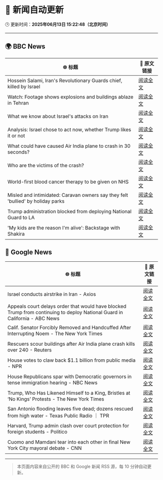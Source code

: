 # 🧠 新闻自动更新

🕒 更新时间：**2025年06月13日 15:22:48（北京时间）**

---

## 🌍 BBC News

| 🌐 标题 | 🔗 原文链接 |
|--------|-------------|
| Hossein Salami, Iran's Revolutionary Guards chief, killed by Israel | [阅读全文](https://www.bbc.com/news/articles/clyg0yywr4no) |
| Watch: Footage shows explosions and buildings ablaze in Tehran | [阅读全文](https://www.bbc.com/news/videos/c20qw0xjp10o) |
| What we know about Israel's attacks on Iran | [阅读全文](https://www.bbc.com/news/articles/cdj9vj8glg2o) |
| Analysis: Israel chose to act now, whether Trump likes it or not | [阅读全文](https://www.bbc.com/news/articles/cwyw04x1kqpo) |
| What could have caused Air India plane to crash in 30 seconds? | [阅读全文](https://www.bbc.com/news/articles/c626y121rxxo) |
| Who are the victims of the crash? | [阅读全文](https://www.bbc.com/news/articles/cdd28legnzvo) |
| World-first blood cancer therapy to be given on NHS | [阅读全文](https://www.bbc.com/news/articles/ckg4kj2nxjgo) |
| Misled and intimidated: Caravan owners say they felt 'bullied' by holiday parks | [阅读全文](https://www.bbc.com/news/articles/c2016lxnepno) |
| Trump administration blocked from  deploying National Guard to LA | [阅读全文](https://www.bbc.com/news/articles/cd62d8jp046o) |
| 'My kids are the reason I'm alive': Backstage with Shakira | [阅读全文](https://www.bbc.com/news/articles/cn056ky4d00o) |

## 📰 Google News

| 🌐 标题 | 🔗 原文链接 |
|--------|-------------|
| Israel conducts airstrike in Iran - Axios | [阅读全文](https://news.google.com/rss/articles/CBMie0FVX3lxTFBsbHF3WlF6V1pYd29GYXdNLUVQcHYxRzMtQUJlZzNyMzFaVC1hMl9VUDhjWHZfM3k2QmptSVZzQ0tRZHltQXNVa0FPRUN3d1NOZEFsMWthb19yRDRfTFJMeGlwMEtMb1Fmd055VGdNTXp0Q0xfM1ZqRkdOdw?oc=5) |
| Appeals court delays order that would have blocked Trump from continuing to deploy National Guard in California - ABC News | [阅读全文](https://news.google.com/rss/articles/CBMipwFBVV95cUxOZy11dmdqV1daTVpnZUczVDBKSFRJaEJveE1yc3pDQW5VZWtzQ1RDcnFKNnZKQi0wQi1RVGhlVW83M3lOblVHYWt3Z2RlTkYwNVg5cU9rb3BabXdyVU5ENWl1MVByck12MHc1T19OQUdKWDlrS2oxcWtzTEdJZlFUR2szeWVIcU45Y3EtVGM3emUyN3A1M2lBMDJ6VFJ6ckRrcU55aDZSSdIBrAFBVV95cUxNYk1Rb2NJb3puWkJIYlFYT0NJVFROZmpLMWljTkxkdkdSdENfcjRJaFpHaDlRYVI5M1RnakE3ZlFSN1RSZEM1TzF0NGwwbVZoZVhfU0lubUVjdjNpSmdicHAwTkkzdFVQNEdnZ1FGU19aaUgydndiT19pYTdSdnRITXEzN3pGZ2FFdWxtbG90V2ZMUHRPSEh4Qk9GemtFOHp3WVE4S2lnSk5iWkps?oc=5) |
| Calif. Senator Forcibly Removed and Handcuffed After Interrupting Noem - The New York Times | [阅读全文](https://news.google.com/rss/articles/CBMiiwFBVV95cUxQaGxqQVlfQnc5c2ZPQzEyUkFWcWloMlZqZFdkeXNHZTFnZ3ZqTzBjYm5QS1JPcDlQQ09od294UnJ0ZkZJUWpuTTY5cFlFc19rLVQxTXRTeG1VcnRLdXdQVFBYTktKWDFfYUlpTWE0R0Y2OUgzQUpYYlo2Y1hkVW1OSFZrTGpQVU11Wmpn?oc=5) |
| Rescuers scour buildings after Air India plane crash kills over 240 - Reuters | [阅读全文](https://news.google.com/rss/articles/CBMi2AFBVV95cUxOelpVaDdLbzB1cE1nNkpJeEJ6MnYwOWtZZ0YzOE5ZNzk3SDIzci1GS3hxcVl3ZXRNTFE1bEl6NHJSUmViaEQ4S3FhRThpX29GQWhFbUZ4Z204S0NUM2taWExNa2EwV1NoYXJhWnNWdXpjdld6ZWdFMjljc0twRE9uazJ6VDJ0NmlMbUowZ1VvQy1GWklnc0FsWVVQc2NRNGt0MkVuRF9udGZZSmREZ21TaURFaGREUWJsbVNFdmRtVjNmNkdPOTd0elhEa3N2RDJEdk5iQXM4ZEE?oc=5) |
| House votes to claw back $1.1 billion from public media - NPR | [阅读全文](https://news.google.com/rss/articles/CBMitwFBVV95cUxNenNMWU5GN3c2QURSV21OdExXeWtlNE9kSlBkeHBPOE91dTlqQU1MTjNhOERoVGVhcVlpUGFTOGlsbHF0TjhvNTIzeDNLdkU4WS1kZkRza0VpVVVESUFqaExCN0Nxb01zcWRkbklkZTZFS3czZWtfQm1ydHVzaVd4NVNTdWo5QjN1dmxtRkJ0UHZKam1iR2c3SWM2Z0Z1bWJHWW90VUdkSDZuSGFySVE5YWJhVnp6S00?oc=5) |
| House Republicans spar with Democratic governors in tense immigration hearing - NBC News | [阅读全文](https://news.google.com/rss/articles/CBMivwFBVV95cUxQSGhkTGg0aEhfaXJTTF81Sk9RU0tuRDBneDYzb1VhZFFJRGJuNkZnVE1PUXhyQkRPdm84UkM4eUwxNXB4bnhNMm45R0V3bDRtSUhNWS10X1NNOHVqNDVxQUc4NFZ4ZFlSaE5nc2d0Qzdza1RzTHpCeVJsamhlVUs4T19rMEY5ODNNdDJWM2ZKZGlOT3NYZzVia0w1QXc4NUM2TXhza3JCNzBwa05MaHFNclRPTWExZzRwWE41dUk3a9IBVkFVX3lxTE5kMVlERHptc0s4bl9TOVVfM0VOQ1VnWE0ycG5Xek14Qml2V0NyUXpzNERwaENTenk3U21DdGl5V3NLTnZkLUZucUdHeXJsd3JDOWp5RDd3?oc=5) |
| Trump, Who Has Likened Himself to a King, Bristles at ‘No Kings’ Protests - The New York Times | [阅读全文](https://news.google.com/rss/articles/CBMigAFBVV95cUxPc2lBRmxIektyRnoybGcwbGE5TllfanhleGNBT2RrclViZnIybEU4U3V2Y2VsQ2lsWDdVY2xkczV5bkFsX3FYMFctdC1XWUc4NE1rUlZaOGdlb0hVVmtEeGVUQTJoeGlJU1lFYU84aTR4RVU4dWQxeVFkTG5uTjFjaA?oc=5) |
| San Antonio flooding leaves five dead; dozens rescued from high water - Texas Public Radio ｜ TPR | [阅读全文](https://news.google.com/rss/articles/CBMisAFBVV95cUxQcUpKN1M1ZDE5V3QxV0J6ZVdVclpzdzc4QmZCYkQ1V2lpR19aXzliMmJoZVZuOF83WGlCWHJWUXlmUVRzX0psdi1qWHFNeTU5WVNEdkdNaEVEN2phTmZGY0JDUVptNVJXMjdMc2hqeHh1RlU1c0RxYXMwbV8td3lTaHF6N2ppSHIyNUNuTGdVMnMtSFVGVjg1WnpzTkNlSDNJZWpQTGEzcWRFWDh1dEFrdQ?oc=5) |
| Harvard, Trump admin clash over court protection for foreign students - Politico | [阅读全文](https://news.google.com/rss/articles/CBMimwFBVV95cUxOWlRSQjVWWTc0dlZrQWJoZWZYVlJ2VTJhQWxGcWpLd1VUZGw4aDlDd3EwaDI2ZDFoeDg0UGlmb2s3Q0NNaWwtQTJyV1NDZDItZnRxeHVyN2V1ZlJQcElDWU8yNnl3R0F0UGczLS1GRzlwQjUyQlRfQWRRMlhyZncwVzZ3eTVGZW5ONktDZDEyQktyR3VYQ241dzNTNA?oc=5) |
| Cuomo and Mamdani tear into each other in final New York City mayoral debate - CNN | [阅读全文](https://news.google.com/rss/articles/CBMikAFBVV95cUxPNjJIYVFWeUhSd0pQRm4zY0dJd0Z5REpoanIwOENhZVE2YUdwYjFET1phMmxjdVQ1VzRtdklQTUd5VXRCZU1NMTRqUzIzdU56MnFjN0tNMVRaRHdQLXBocVV6Sk1QUVdxTXZFR1ZoQjNHdTRyUWYzdEJQWEpuSENfNW9QWjVaWEpoWGl2Ml8waU7SAZYBQVVfeXFMTWt0ai04bjVFeV9XQ1hyLWVSYzgySlg4NEl3MW8yWm1yaUdrc0MtSThnSkNCVzREZGJxV0JlaGllVmpRUVZBb3FhNERpZGZmRDRnaG8yYTJWVFlHbmYzUmZEZTB1c1NKdkZ2ZFg3UFdYYVQxVXlRVFhMQWJIeXZoUFBtaEd2NVZBdnNrcjY3cllueDAzeF93?oc=5) |

---
> 本页面内容来自公开的 BBC 和 Google 新闻 RSS 源，每 10 分钟自动更新。